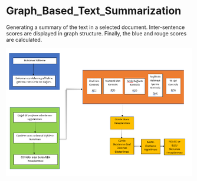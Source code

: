 # Graph_Based_Text_Summarization
Generating a summary of the text in a selected document. Inter-sentence scores are displayed in graph structure. Finally, the blue and rouge scores are calculated.

![](akis_semasi.png)
